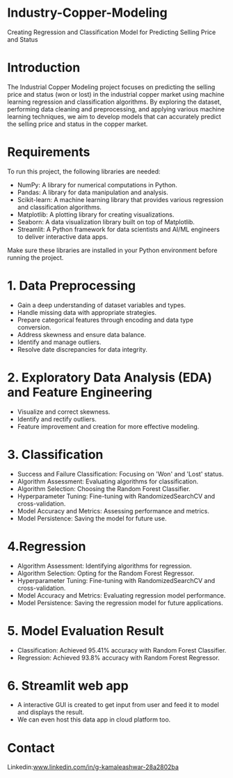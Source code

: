 # Industry-Copper-Modeling
Creating Regression and Classification Model for Predicting Selling Price and Status

# Introduction
The Industrial Copper Modeling project focuses on predicting the selling price and status (won or lost) in the industrial copper market using machine learning regression and classification algorithms. By exploring the dataset, performing data cleaning and preprocessing, and applying various machine learning techniques, we aim to develop models that can accurately predict the selling price and status in the copper market.

# Requirements
To run this project, the following libraries are needed:
* NumPy: A library for numerical computations in Python.
* Pandas: A library for data manipulation and analysis.
* Scikit-learn: A machine learning library that provides various regression and classification algorithms.
* Matplotlib: A plotting library for creating visualizations.
* Seaborn: A data visualization library built on top of Matplotlib.
* Streamlit: A Python framework for data scientists and AI/ML engineers to deliver interactive data apps. 

Make sure these libraries are installed in your Python environment before running the project.

# 1. Data Preprocessing
* Gain a deep understanding of dataset variables and types.
* Handle missing data with appropriate strategies.
* Prepare categorical features through encoding and data type conversion.
* Address skewness and ensure data balance.
* Identify and manage outliers.
* Resolve date discrepancies for data integrity.

# 2. Exploratory Data Analysis (EDA) and Feature Engineering
* Visualize and correct skewness.
* Identify and rectify outliers.
* Feature improvement and creation for more effective modeling.

# 3. Classification
* Success and Failure Classification: Focusing on 'Won' and 'Lost' status.
* Algorithm Assessment: Evaluating algorithms for classification.
* Algorithm Selection: Choosing the Random Forest Classifier.
* Hyperparameter Tuning: Fine-tuning with RandomizedSearchCV and cross-validation.
* Model Accuracy and Metrics: Assessing performance and metrics.
* Model Persistence: Saving the model for future use.

# 4.Regression
* Algorithm Assessment: Identifying algorithms for regression.
* Algorithm Selection: Opting for the Random Forest Regressor.
* Hyperparameter Tuning: Fine-tuning with RandomizedSearchCV and cross-validation.
* Model Accuracy and Metrics: Evaluating regression model performance.
* Model Persistence: Saving the regression model for future applications.

# 5. Model Evaluation Result
* Classification: Achieved 95.41% accuracy with Random Forest Classifier.
* Regression: Achieved 93.8% accuracy with Random Forest Regressor.

# 6. Streamlit web app
* A interactive GUI is created to get input from user and feed it to model and displays the result.
* We can even host this data app in cloud platform too.

# Contact
Linkedin:www.linkedin.com/in/g-kamaleashwar-28a2802ba
